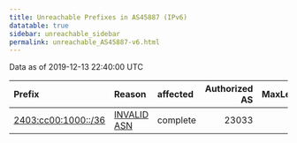 ```yaml
---
title: Unreachable Prefixes in AS45887 (IPv6)
datatable: true
sidebar: unreachable_sidebar
permalink: unreachable_AS45887-v6.html
---
```


Data as of 2019-12-13 22:40:00 UTC


<div class="datatable-begin"></div>

| Prefix                                                           | Reason                                                                                                     | affected   |   Authorized AS |   MaxLength | Anchor                                       |   unreachable /48s |
|:-----------------------------------------------------------------|:-----------------------------------------------------------------------------------------------------------|:-----------|----------------:|------------:|:---------------------------------------------|-------------------:|
| [2403:cc00:1000::/36](https://stat.ripe.net/2403:cc00:1000::/36) | [INVALID ASN](https://rpki-validator.ripe.net/announcement-preview?asn=AS45887&prefix=2403:cc00:1000::/36) | complete   |           23033 |          36 | [APNIC](unreachable_APNIC_RPKI_Root-v6.html) |               4096 |

<div class="datatable-end"></div>